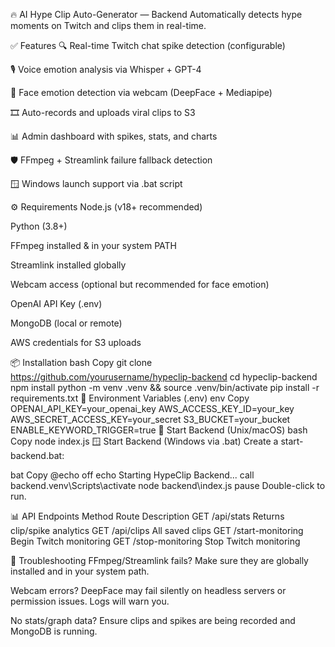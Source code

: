 🔥 AI Hype Clip Auto-Generator — Backend
Automatically detects hype moments on Twitch and clips them in real-time.

✅ Features
🔍 Real-time Twitch chat spike detection (configurable)

🎙️ Voice emotion analysis via Whisper + GPT-4

📸 Face emotion detection via webcam (DeepFace + Mediapipe)

🎞️ Auto-records and uploads viral clips to S3

📊 Admin dashboard with spikes, stats, and charts

🛡️ FFmpeg + Streamlink failure fallback detection

🪟 Windows launch support via .bat script

⚙️ Requirements
Node.js (v18+ recommended)

Python (3.8+)

FFmpeg installed & in your system PATH

Streamlink installed globally

Webcam access (optional but recommended for face emotion)

OpenAI API Key (.env)

MongoDB (local or remote)

AWS credentials for S3 uploads

📦 Installation
bash
Copy
git clone https://github.com/yourusername/hypeclip-backend
cd hypeclip-backend
npm install
python -m venv .venv && source .venv/bin/activate
pip install -r requirements.txt
🧠 Environment Variables (.env)
env
Copy
OPENAI_API_KEY=your_openai_key
AWS_ACCESS_KEY_ID=your_key
AWS_SECRET_ACCESS_KEY=your_secret
S3_BUCKET=your_bucket
ENABLE_KEYWORD_TRIGGER=true
🚀 Start Backend (Unix/macOS)
bash
Copy
node index.js
🪟 Start Backend (Windows via .bat)
Create a start-backend.bat:

bat
Copy
@echo off
echo Starting HypeClip Backend...
call backend\.venv\Scripts\activate
node backend\index.js
pause
Double-click to run.

📊 API Endpoints
Method	Route	Description
GET	/api/stats	Returns clip/spike analytics
GET	/api/clips	All saved clips
GET	/start-monitoring	Begin Twitch monitoring
GET	/stop-monitoring	Stop Twitch monitoring

🧪 Troubleshooting
FFmpeg/Streamlink fails?
Make sure they are globally installed and in your system path.

Webcam errors?
DeepFace may fail silently on headless servers or permission issues. Logs will warn you.

No stats/graph data?
Ensure clips and spikes are being recorded and MongoDB is running.

